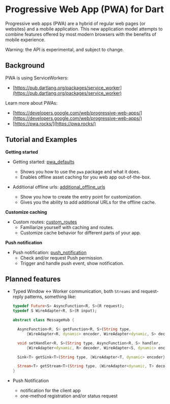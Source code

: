 # Progressive Web App (PWA) for Dart

Progressive web apps (PWA) are a hybrid of regular web pages
(or websites) and a mobile application. This new application
model attempts to combine features offered by most modern
browsers with the benefits of mobile experience.

Warning: the API is experimental, and subject to change.

## Background

PWA is using ServiceWorkers:

- [https://pub.dartlang.org/packages/service_worker](https://pub.dartlang.org/packages/service_worker)

Learn more about PWAs:

- [https://developers.google.com/web/progressive-web-apps/](https://developers.google.com/web/progressive-web-apps/)
- [https://pwa.rocks/](https://pwa.rocks/)

## Tutorial and Examples

**Getting started**

- Getting started: [pwa_defaults](https://github.com/isoos/pwa/tree/master/examples/pwa_defaults)
  - Shows you how to use the `pwa` package and what it does.
  - Enables offline asset caching for you web app out-of-the-box. 

- Additional offline urls: [additional_offline_urls](https://github.com/isoos/pwa/tree/master/examples/additional_offline_urls)
  - Show you how to create the entry point for customization.
  - Gives you the ability to add additional URLs for the offline cache.

**Customize caching**

- Custom routes: [custom_routes](https://github.com/isoos/pwa/tree/master/examples/custom_routes)
  - Familiarize yourself with caching and routes.
  - Customize cache behavior for different parts of your app.

**Push notification**

- Push notification: [push_notification](https://github.com/isoos/pwa/tree/master/examples/push_notification)
  - Check and/or request Push permission.
  - Trigger and handle push event, show notification.

## Planned features

- Typed Window <-> Worker communication, both `Streams`
  and request-reply patterns, something like:
  
  ````dart
  typedef Future<S> AsyncFunction<R, S>(R request);
  typedef S WireAdapter<R, S>(R input);
  
  abstract class MessageHub {
  
    AsyncFunction<R, S> getFunction<R, S>(String type,
        {WireAdapter<R, dynamic> encoder, WireAdapter<dynamic, S> decoder});
  
    void setHandler<R, S>(String type, AsyncFunction<R, S> handler,
        {WireAdapter<dynamic, R> decoder, WireAdapter<S, dynamic> encoder});
  
    Sink<T> getSink<T>(String type, {WireAdapter<T, dynamic> encoder});
  
    Stream<T> getStream<T>(String type, {WireAdapter<dynamic, T> decoder});
  }
  ````

- Push Notification
  
  - notification for the client app
  - one-method registration and/or status request
